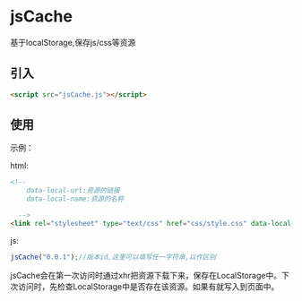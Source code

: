 # jsCache
基于localStorage,保存js/css等资源



## 引入

```html
<script src="jsCache.js"></script>
```

## 使用

示例：

html:

```html
<!-- 
    data-local-url:资源的链接
    data-local-name:资源的名称

  -->
<link rel="stylesheet" type="text/css" href="css/style.css" data-local-url="css/style.css" data-local-name="style" />

```

js:

```javascript
jsCache("0.0.1");//版本id,这里可以填写任一字符串,以作区别
```

jsCache会在第一次访问时通过xhr把资源下载下来，保存在LocalStorage中。下次访问时，先检查LocalStorage中是否存在该资源。如果有就写入到页面中。
